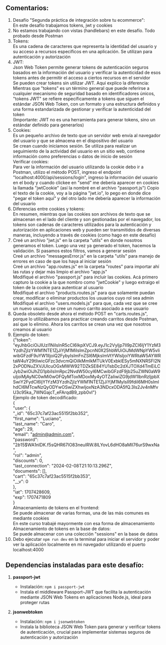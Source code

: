 ## Comentarios:

1. Desafío "Segunda práctica de integración sobre tu ecommerce": <br>
   En este desafío trabajamos tokens, jwt y cookies
2. No estamos trabajando con vistas (handlebars) en este desafío. Todo probado desde Postman
3. Tokens: <br>
   Es una cadena de caracteres que representa la identidad del usuario y su acceso a recursos específicos en una aplicación. Se utilizan para autenticación y autorización
4. JWT: <br>
   Json Web Token permite generar tokens de autenticación seguros basados en la información del usuario y verificar la autenticidad de esos tokens antes de permitir el acceso a ciertos recursos en el servidor <br>
   Se pueden crear tokens sin utilizar JWT. Aquí explico la diferencia: <br>
   Mientras que "tokens" es un término general que puede referirse a cualquier mecanismo de seguridad basado en identificadores únicos, "tokens JWT" se refiere específicamente a tokens que siguen el estándar JSON Web Token, con un formato y una estructura definidos y una forma estandarizada de gestionar y verificar la autenticidad del token <br>
   (Importante: JWT no es una herramienta para generar tokens, sino un estándar definido para generarlos)
5. Cookies: <br>
   Es un pequeño archivo de texto que un servidor web envía al navegador del usuario y que se almacena en el dispositivo del usuario <br>
   Se crean cuando iniciamos sesión. Se utiliza para realizar un seguimiento de la actividad del usuario en un sitio web, contiene información como preferencias o datos de inicio de sesión <br>
   Verificar cookies: <br>
   Para ver la información del usuario utilizando la cookie debo ir a Postman, utilizo el método POST, ingreso el endpoint "localhost:4000/api/sessions/login", ingreso la información del usuario en el body y cuando clickee en "send" me debería aparecer en cookies la llamada "jwtCookie" (así la nombré en el archivo "passport.js")
   Copio el texto de la cookie, voy a la página "jwt.io", lo pego en donde dice "pegar el token aquí" y del otro lado me debería aparecer la información del usuario
6. Diferencias entre cookies y tokens: <br>
   En resumen, mientras que las cookies son archivos de texto que se almacenan en el lado del cliente y son gestionadas por el navegador, los tokens son cadenas de caracteres utilizados para la autenticación y autorización en aplicaciones web y pueden ser transmitidos de diversas maneras, incluyendo a través de cookies (como hago en este desafío)
7. Creé un archivo "jwt.js" en la carpeta "utils" en donde nosotros generamos el token. Luego una vez ya generado el token, hacemos la validación. Si pasamos estos filtros, vamos a generar sesión <br>
   Creé un archivo "messagesError.js" en la carpeta "utils" para manejo de errores en caso de que los haya al iniciar sesión <br>
   Creé un archivo "app.routes.js" en la carpeta "routes" para importar ahí las rutas y dejar más limpio el archivo "app.js" <br>
   Modifiqué el archivo "passport.js" para incluir las cookies. Acá primero capturo la cookie a la que nombro como "jwtCookie" y luego extraigo el token de la cookie para autenticar al usuario <br>
   Modifiqué el archivo "products.routes.js" para que solamente puedan crear, modificar o eliminar productos los usuarios cuyo rol sea admin <br>
   Modifiqué el archivo "users.models.js" para que, cada vez que se cree un nuevo usuario, se cree un nuevo carrito asociado a ese usuario
8. Queda obsoleto desde ahora el método POST en "carts.routes.js", porque lo utilizábamos para practicar creando carritos desde Postman, así que lo elimino. Ahora los carritos se crean una vez que nosotros creamos al usuario
9. Ejemplo de token: <br>
   {"token": "eyJhbGciOiJIUzI1NiIsInR5cCI6IkpXVCJ9.eyJ1c2VyIjp7Il9pZCI6IjY1YzM3YzdhZjIzYWM1NTE1ZjJiYjM1MiIsImZpcnN0X25hbWUiOiJMdWNpYW5vIiwibGFzdF9uYW1lIjoiQ2FybyIsImFnZSI6MjksImVtYWlsIjoiYWRtaW5AYWRtaW4uY29tIiwicGFzc3dvcmQiOiIkMmIkMTUkV0ExbklESy5mNXNRSFI2N2xPODNuZXVJUlcuOGxMWW92TDZkSE84YU1sbDc2dXJTOXd4TmEiLCJyb2wiOiJhZG1pbiIsImRpc2NvdW50cyI6MCwibGFzdF9jb25uZWN0aW9uIjoiMjAyNC0wMi0wOFQyMToxMDoxMy4yOTZaIiwiZG9jdW1lbnRzIjpbXSwiY2FydCI6IjY1YzM3YzdhZjIzYWM1NTE1ZjJiYjM1MyIsIl9fdiI6MH0sImlhdCI6MTcwNzQyODYwOSwiZXhwIjoxNzA3NDcxODA5fQ.3Is2Jv4nMfvU3c95ka_7WNGajcT_eFArqdB9_zpb0vI"} <br>
   Ejemplo de token decodificado: <br>
   { <br>
      "user": { <br>
         "_id": "65c37c7af23ac5515f2bb352", <br>
         "first_name": "Luciano", <br>
         "last_name": "Caro", <br>
         "age": 29, <br>
         "email": "admin@admin.com", <br>
         "password": "$2b$15$WA1nIDK.f5sQHR67lO83neuIRW.8lLYovL6dHO8aMll76urS9wxNa", <br>
         "rol": "admin", <br>
         "discounts": 0, <br>
         "last_connection": "2024-02-08T21:10:13.296Z", <br>
         "documents": [], <br>
         "cart": "65c37c7af23ac5515f2bb353", <br>
         "__v": 0 <br>
      }, <br>
      "iat": 1707428609, <br>
      "exp": 1707471809 <br>
   } <br>
   Almacenamiento de tokens en el frontend: <br>
   Se puede almacenar de varias formas, una de las más comunes es mediante cookies <br>
   En este curso trabajé mayormente con esa forma de almacenamiento <br>
   Almacenamiento de tokens en la base de datos: <br>
   Se puede almacenar con una colección "sessions" en la base de datos <br>
10. Debo ejecutar `npm run dev` en la terminal para iniciar el servidor y poder ver la aplicación localmente en mi navegador utilizando el puerto localhost:4000



## Dependencias instaladas para este desafío:

1. **passport-jwt**
   - Instalación: `npm i passport-jwt`
   - Instala el middleware Passport-JWT que facilita la autenticación mediante JSON Web Tokens en aplicaciones Node.js, ideal para proteger rutas

2. **jsonwebtoken**
   - Instalación: `npm i jsonwebtoken`
   - Instala la biblioteca JSON Web Token para generar y verificar tokens de autenticación, crucial para implementar sistemas seguros de autenticación y autorización